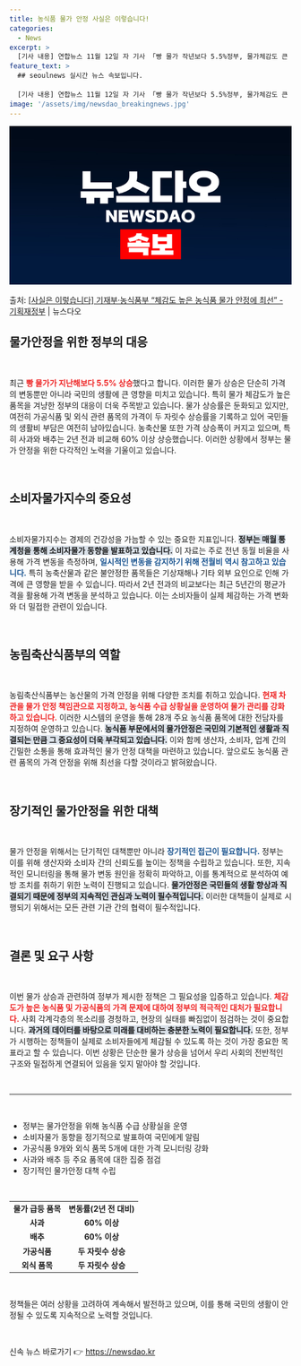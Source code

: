 ```yaml
---
title: 농식품 물가 안정 사실은 이렇습니다!
categories:
  - News
excerpt: >
  [기사 내용] 연합뉴스 11월 12일 자 기사 「빵 물가 작년보다 5.5%정부, 물가체감도 큰 품목 밀착관리…
feature_text: >
  ## seoulnews 실시간 뉴스 속보입니다.

  [기사 내용] 연합뉴스 11월 12일 자 기사 「빵 물가 작년보다 5.5%정부, 물가체감도 큰 품목 밀착관리…
image: '/assets/img/newsdao_breakingnews.jpg'
---
```


![뉴스다오 속보](/assets/img/newsdao_breakingnews.jpg)

<p>출처: <a href="https://newsdao.kr/2501" rel="dofollow">[사실은 이렇습니다] 기재부·농식품부 “체감도 높은 농식품 물가 안정에 최선” - 기획재정부</a> | 뉴스다오</p>

<h2 data-ke-size="size26">물가안정을 위한 정부의 대응</h2>

<p data-ke-size="size16">&nbsp;</p>

최근 <b><span style="color: #ee2323;">빵 물가가 지난해보다 5.5% 상승</span></b>했다고 합니다. 이러한 물가 상승은 단순히 가격의 변동뿐만 아니라 국민의 생활에 큰 영향을 미치고 있습니다. 특히 물가 체감도가 높은 품목을 겨냥한 정부의 대응이 더욱 주목받고 있습니다. 물가 상승률은 둔화되고 있지만, 여전히 가공식품 및 외식 관련 품목의 가격이 두 자릿수 상승률을 기록하고 있어 국민들의 생활비 부담은 여전히 남아있습니다. 농축산물 또한 가격 상승폭이 커지고 있으며, 특히 사과와 배추는 2년 전과 비교해 60% 이상 상승했습니다. 이러한 상황에서 정부는 물가 안정을 위한 다각적인 노력을 기울이고 있습니다. 

<p data-ke-size="size16">&nbsp;</p>

<h2 data-ke-size="size26">소비자물가지수의 중요성</h2>

<p data-ke-size="size16">&nbsp;</p>

소비자물가지수는 경제의 건강성을 가늠할 수 있는 중요한 지표입니다. <b><span style="background-color: #21538527;">정부는 매월 통계청을 통해 소비자물가 동향을 발표하고 있습니다.</span></b> 이 자료는 주로 전년 동월 비율을 사용해 가격 변동을 측정하며, <b><span style="color: #1a5490;">일시적인 변동을 감지하기 위해 전월비 역시 참고하고 있습니다.</span></b> 특히 농축산물과 같은 불안정한 품목들은 기상재해나 기타 외부 요인으로 인해 가격에 큰 영향을 받을 수 있습니다. 따라서 2년 전과의 비교보다는 최근 5년간의 평균가격을 활용해 가격 변동을 분석하고 있습니다. 이는 소비자들이 실제 체감하는 가격 변화와 더 밀접한 관련이 있습니다.

<p data-ke-size="size16">&nbsp;</p>

<h2 data-ke-size="size26">농림축산식품부의 역할</h2>

<p data-ke-size="size16">&nbsp;</p>

농림축산식품부는 농산물의 가격 안정을 위해 다양한 조치를 취하고 있습니다. <b><span style="color: #ee2323;">현재 차관을 물가 안정 책임관으로 지정하고, 농식품 수급 상황실을 운영하여 물가 관리를 강화하고 있습니다.</span></b> 이러한 시스템의 운영을 통해 28개 주요 농식품 품목에 대한 전담자를 지정하여 운영하고 있습니다. <b><span style="background-color: #21538527;">농식품 부문에서의 물가안정은 국민의 기본적인 생활과 직결되는 만큼 그 중요성이 더욱 부각되고 있습니다.</span></b> 이와 함께 생산자, 소비자, 업계 간의 긴밀한 소통을 통해 효과적인 물가 안정 대책을 마련하고 있습니다. 앞으로도 농식품 관련 품목의 가격 안정을 위해 최선을 다할 것이라고 밝혀왔습니다.

<p data-ke-size="size16">&nbsp;</p>

<h2 data-ke-size="size26">장기적인 물가안정을 위한 대책</h2>

<p data-ke-size="size16">&nbsp;</p>

물가 안정을 위해서는 단기적인 대책뿐만 아니라 <b><span style="color: #1a5490;">장기적인 접근이 필요합니다.</span></b> 정부는 이를 위해 생산자와 소비자 간의 신뢰도를 높이는 정책을 수립하고 있습니다. 또한, 지속적인 모니터링을 통해 물가 변동 원인을 정확히 파악하고, 이를 통계적으로 분석하여 예방 조치를 취하기 위한 노력이 진행되고 있습니다. <b><span style="background-color: #21538527;">물가안정은 국민들의 생활 향상과 직결되기 때문에 정부의 지속적인 관심과 노력이 필수적입니다.</span></b> 이러한 대책들이 실제로 시행되기 위해서는 모든 관련 기관 간의 협력이 필수적입니다.

<p data-ke-size="size16">&nbsp;</p>

<h2 data-ke-size="size26">결론 및 요구 사항</h2>

<p data-ke-size="size16">&nbsp;</p>

이번 물가 상승과 관련하여 정부가 제시한 정책은 그 필요성을 입증하고 있습니다. <b><span style="color: #ee2323;">체감도가 높은 농식품 및 가공식품의 가격 문제에 대하여 정부의 적극적인 대처가 필요합니다.</span></b> 사회 각계각층의 목소리를 경청하고, 현장의 실태를 빠짐없이 점검하는 것이 중요합니다. <b><span style="background-color: #21538527;">과거의 데이터를 바탕으로 미래를 대비하는 충분한 노력이 필요합니다.</span></b> 또한, 정부가 시행하는 정책들이 실제로 소비자들에게 체감될 수 있도록 하는 것이 가장 중요한 목표라고 할 수 있습니다. 이번 상황은 단순한 물가 상승을 넘어서 우리 사회의 전반적인 구조와 밀접하게 연결되어 있음을 잊지 말아야 할 것입니다. 

<p data-ke-size="size16">&nbsp;</p>

<hr>

<p data-ke-size="size16">&nbsp;</p>

<ul>
    <li>정부는 물가안정을 위해 농식품 수급 상황실을 운영</li>
    <li>소비자물가 동향을 정기적으로 발표하여 국민에게 알림</li>
    <li>가공식품 9개와 외식 품목 5개에 대한 가격 모니터링 강화</li>
    <li>사과와 배추 등 주요 품목에 대한 집중 점검</li>
    <li>장기적인 물가안정 대책 수립</li>
</ul>

<p data-ke-size="size16">&nbsp;</p>

<table style="width: 100%;">
    <tr>
        <td style="text-align: center; height: 17px;"><b>물가 급등 품목</b></td>
        <td style="text-align: center; height: 17px;"><b>변동률(2년 전 대비)</b></td>
    </tr>
    <tr>
        <td style="text-align: center; height: 17px;"><b>사과</b></td>
        <td style="text-align: center; height: 17px;"><b>60% 이상</b></td>
    </tr>
    <tr>
        <td style="text-align: center; height: 17px;"><b>배추</b></td>
        <td style="text-align: center; height: 17px;"><b>60% 이상</b></td>
    </tr>
    <tr>
        <td style="text-align: center; height: 17px;"><b>가공식품</b></td>
        <td style="text-align: center; height: 17px;"><b>두 자릿수 상승</b></td>
    </tr>
    <tr>
        <td style="text-align: center; height: 17px;"><b>외식 품목</b></td>
        <td style="text-align: center; height: 17px;"><b>두 자릿수 상승</b></td>
    </tr>
</table>

<p data-ke-size="size16">&nbsp;</p>

정책들은 여러 상황을 고려하여 계속해서 발전하고 있으며, 이를 통해 국민의 생활이 안정될 수 있도록 지속적으로 노력할 것입니다. 

<p data-ke-size="size16">&nbsp;</p> 

신속 뉴스 바로가기 👉 <a href="https://newsdao.kr" rel="dofollow">https://newsdao.kr</a>


